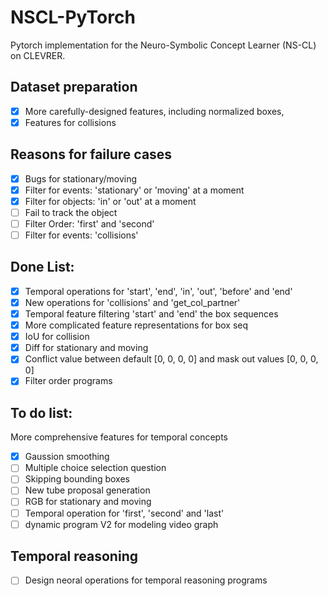 # NSCL-PyTorch
Pytorch implementation for the Neuro-Symbolic Concept Learner (NS-CL) on CLEVRER.


## Dataset preparation
- [x] More carefully-designed features, including normalized boxes,
- [x] Features for collisions

## Reasons for failure cases
- [x] Bugs for stationary/moving
- [x] Filter for events: 'stationary' or 'moving' at a moment
- [x] Filter for objects: 'in' or 'out' at a moment
- [ ] Fail to track the object
- [ ] Filter Order: 'first' and 'second' 
- [ ] Filter for events: 'collisions'

## Done List:
- [x] Temporal operations for 'start', 'end', 'in', 'out', 'before' and 'end'
- [x] New operations for 'collisions' and  'get_col_partner' 
- [x] Temporal feature filtering 'start' and 'end' the box sequences
- [x] More complicated feature representations for box seq
- [x] IoU for collision
- [x] Diff for stationary and moving
- [x] Conflict value between default [0, 0, 0, 0] and mask out values [0, 0, 0, 0]
- [x] Filter order programs

## To do list:
More comprehensive features for temporal concepts 
- [x] Gaussion smoothing
- [ ] Multiple choice selection question
- [ ] Skipping bounding boxes
- [ ] New tube proposal generation
- [ ] RGB for stationary and moving
- [ ] Temporal operation for 'first', 'second' and 'last'
- [ ] dynamic program V2 for modeling video graph

## Temporal reasoning
- [ ] Design neoral operations for temporal reasoning programs
